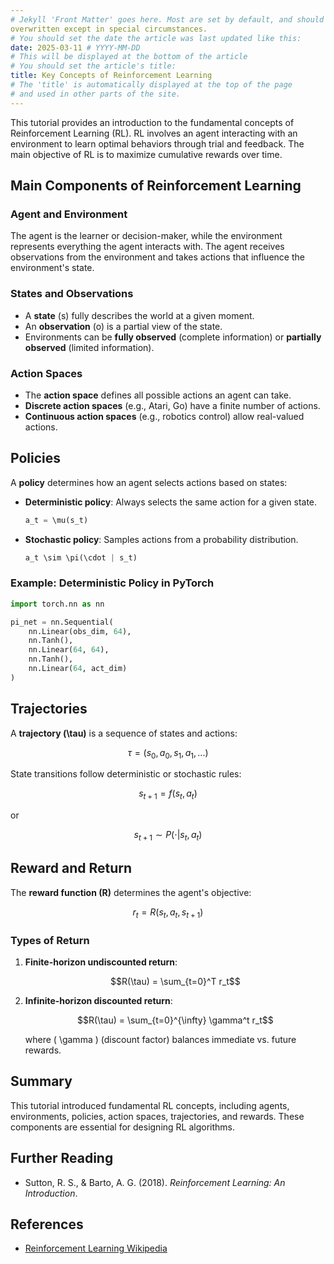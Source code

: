 ```yaml
---
# Jekyll 'Front Matter' goes here. Most are set by default, and should NOT be
overwritten except in special circumstances. 
# You should set the date the article was last updated like this:
date: 2025-03-11 # YYYY-MM-DD 
# This will be displayed at the bottom of the article
# You should set the article's title:
title: Key Concepts of Reinforcement Learning
# The 'title' is automatically displayed at the top of the page
# and used in other parts of the site.
---
```


This tutorial provides an introduction to the fundamental concepts of Reinforcement Learning (RL). RL involves an agent interacting with an environment to learn optimal behaviors through trial and feedback. The main objective of RL is to maximize cumulative rewards over time.

## Main Components of Reinforcement Learning

### Agent and Environment
The agent is the learner or decision-maker, while the environment represents everything the agent interacts with. The agent receives observations from the environment and takes actions that influence the environment's state.

### States and Observations
- A **state** (s) fully describes the world at a given moment.
- An **observation** (o) is a partial view of the state.
- Environments can be **fully observed** (complete information) or **partially observed** (limited information).

### Action Spaces
- The **action space** defines all possible actions an agent can take.
- **Discrete action spaces** (e.g., Atari, Go) have a finite number of actions.
- **Continuous action spaces** (e.g., robotics control) allow real-valued actions.

## Policies
A **policy** determines how an agent selects actions based on states:

- **Deterministic policy**: Always selects the same action for a given state.
  ```python
  a_t = \mu(s_t)
  ```
- **Stochastic policy**: Samples actions from a probability distribution.
  ```python
  a_t \sim \pi(\cdot | s_t)
  ```

### Example: Deterministic Policy in PyTorch
```python
import torch.nn as nn

pi_net = nn.Sequential(
    nn.Linear(obs_dim, 64),
    nn.Tanh(),
    nn.Linear(64, 64),
    nn.Tanh(),
    nn.Linear(64, act_dim)
)
```

## Trajectories
A **trajectory (\tau)** is a sequence of states and actions:
```math
\tau = (s_0, a_0, s_1, a_1, ...)
```
State transitions follow deterministic or stochastic rules:
```math
s_{t+1} = f(s_t, a_t)
```
or
```math
s_{t+1} \sim P(\cdot|s_t, a_t)
```

## Reward and Return
The **reward function (R)** determines the agent's objective:
```math
r_t = R(s_t, a_t, s_{t+1})
```
### Types of Return
1. **Finite-horizon undiscounted return**:
   ```math
   R(\tau) = \sum_{t=0}^T r_t
   ```
2. **Infinite-horizon discounted return**:
   ```math
   R(\tau) = \sum_{t=0}^{\infty} \gamma^t r_t
   ```
   where \( \gamma \) (discount factor) balances immediate vs. future rewards.

## Summary
This tutorial introduced fundamental RL concepts, including agents, environments, policies, action spaces, trajectories, and rewards. These components are essential for designing RL algorithms.

## Further Reading
- Sutton, R. S., & Barto, A. G. (2018). *Reinforcement Learning: An Introduction*.

## References
- [Reinforcement Learning Wikipedia](https://en.wikipedia.org/wiki/Reinforcement_learning)
